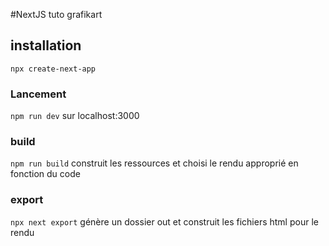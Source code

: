 #NextJS tuto grafikart
## installation
`npx create-next-app`

### Lancement 
`npm run dev` sur localhost:3000

### build
`npm run build`
construit les ressources et choisi le rendu approprié en fonction du code

### export 
`npx next export`
génère un dossier out et construit les fichiers html pour le rendu 






